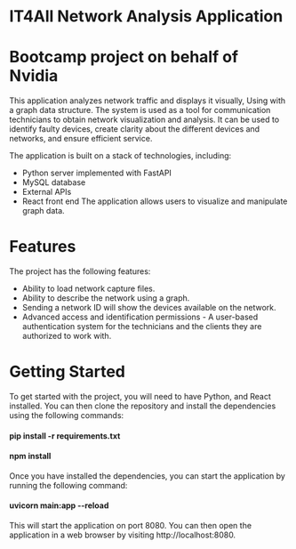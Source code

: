 # IT4All Network Analysis Application
# Bootcamp project on behalf of Nvidia
This application analyzes network traffic and displays it visually,  Using with a graph data structure. The system is used as a tool for communication technicians to obtain network visualization and analysis. It can be used to identify faulty devices, create clarity about the different devices and networks, and ensure efficient service.

The application is built on a stack of technologies, including:

- Python server implemented with FastAPI
- MySQL database
- External APIs
- React front end
The application allows users to visualize and manipulate graph data.

# Features
The project has the following features:
* Ability to load network capture files.
* Ability to describe the network using a graph.
* Sending a network ID will show the devices available on the network.
* Advanced access and identification permissions - A user-based authentication system for the technicians and the clients they are authorized to work with.

# Getting Started
To get started with the project, you will need to have Python, and React installed. You can then clone the repository and install the dependencies using the following commands:

#### pip install -r requirements.txt

#### npm install

Once you have installed the dependencies, you can start the application by running the following command:

#### uvicorn main:app --reload

This will start the application on port 8080. You can then open the application in a web browser by visiting http://localhost:8080.
